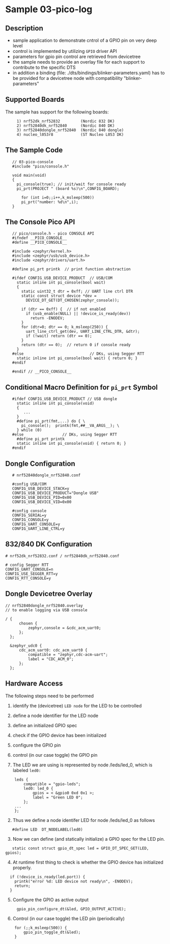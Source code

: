 # Sample 03-pico-log




















## Description

* sample application to demonstrate cntrol of a GPIO pin on very deep level
* control is implemented by utilizing `GPIO` driver API
* parameters for gpio pin control are retrieved from devicetree
* the sample needs to provide an overlay file for each support to contribute
  to the specific DTS
* in addition a binding (file: ./dts/bindings/blinker-parameters.yaml) has to be
  provided for a devicetree node with compatibility "blinker-parameters"


## Supported Boards

The sample has support for the following boards:
```
     1) nrf52dk_nrf52832         (Nordic 832 DK)
     2) nrf52840dk_nrf52840      (Nordic 840 DK)
     3) nrf52840dongle_nrf52840  (Nordic 840 dongle)
     4) nucleo_l053r8            (ST Nucleo L053 DK)
```

## The Sample Code

```
   // 03-pico-console
   #include "pico/console.h"

   void main(void)
   {
     pi_console(true); // init/wait for console ready
     pi_prt(PROJECT " (board %s)\n",CONFIG_BOARD);

	   for (int i=0;;i++,k_msleep(500))
       pi_prt("number: %d\n",i);
   }
```


## The Console Pico API

```
   // pico/console.h - pico CONSOLE API
   #ifndef __PICO_CONSOLE__
   #define __PICO_CONSOLE__

   #include <zephyr/kernel.h>
   #include <zephyr/usb/usb_device.h>
   #include <zephyr/drivers/uart.h>

   #define pi_prt printk  // print function abstraction

   #ifdef CONFIG_USB_DEVICE_PRODUCT  // USB/COM
     static inline int pi_console(bool wait)
     {
       static uint32_t dtr = 0xff; // UART line ctrl DTR
       static const struct device *dev =
         DEVICE_DT_GET(DT_CHOSEN(zephyr_console));

       if (dtr == 0xff) {  // if not enabled
         if (usb_enable(NULL) || !device_is_ready(dev))
           return -ENODEV;
       }
       for (dtr=0; dtr == 0; k_msleep(250)) {
         uart_line_ctrl_get(dev, UART_LINE_CTRL_DTR, &dtr);
         if (!wait) return (dtr == 0);
       }
       return (dtr == 0);  // return 0 if console ready
     }
   #else                             // DKs, using Segger RTT
     static inline int pi_console(bool wait) { return 0; }
   #endif

   #endif // __PICO_CONSOLE__
```

## Conditional Macro Definition for `pi_prt` Symbol

```
   #ifdef CONFIG_USB_DEVICE_PRODUCT // USB dongle
     static inline int pi_console(void)
     {
        ...
     }
     #define pi_prt(fmt,...) do { \
       pi_console();  printk(fmt,##__VA_ARGS__); \
     } while (0)
   #else                 // DKs, using Segger RTT
     #define pi_prt printk
     static inline int pi_console(void) { return 0; }
   #endif
```


## Dongle Configuration

```
   # nrf52840dongle_nrf52840.conf

   #config USB/COM
   CONFIG_USB_DEVICE_STACK=y
   CONFIG_USB_DEVICE_PRODUCT="Dongle USB"
   CONFIG_USB_DEVICE_PID=0x00
   CONFIG_USB_DEVICE_VID=0x00

   #config console
   CONFIG_SERIAL=y
   CONFIG_CONSOLE=y
   CONFIG_UART_CONSOLE=y
   CONFIG_UART_LINE_CTRL=y
```

## 832/840 DK Configuration

```
# nrf52dk_nrf52832.conf / nrf52840dk_nrf52840.conf

# config Segger RTT
CONFIG_UART_CONSOLE=n
CONFIG_USE_SEGGER_RTT=y
CONFIG_RTT_CONSOLE=y
```


## Dongle Devicetree Overlay

```
// nrf52840dongle_nrf52840.overlay
// to enable logging via USB console

/ {
	  chosen {
		  zephyr,console = &cdc_acm_uart0;
	  };
  };

  &zephyr_udc0 {
	  cdc_acm_uart0: cdc_acm_uart0 {
		  compatible = "zephyr,cdc-acm-uart";
		  label = "CDC_ACM_0";
	  };
  };
```

## Hardware Access

The following steps need to be performed
   1) identify the (devicetree) `LED node` for the LED to be controlled
   2) define a node identifier for the LED node
   3) define an initialized GPIO spec
   4) check if the GPIO device has been initialized
   5) configure the GPIO pin
   6) control (in our case toggle) the GPIO pin

1) The LED we are using is represented by node /leds/led_0, which is labeled
   `led0:`

```
	leds {
		compatible = "gpio-leds";
		led0: led_0 {
			gpios = < &gpio0 0xd 0x1 >;
			label = "Green LED 0";
		};
    ...
	};
```

2) Thus we define a node identifer LED for node /leds/led_0 as follows

```
   #define LED  DT_NODELABEL(led0)
```

3) Now we can define (and statically initialize) a GPIO spec for the LED pin.

```
   static const struct gpio_dt_spec led = GPIO_DT_SPEC_GET(LED, gpios);
```

4) At runtime first thing to check is whether the GPIO device has initialized
   properly.

```
  if (!device_is_ready(led.port)) {
    printk("error %d: LED device not ready\n", -ENODEV);
    return;
  }
```

5) Configure the GPIO as active output

```
	 gpio_pin_configure_dt(&led, GPIO_OUTPUT_ACTIVE);
```

6) Control (in our case toggle) the LED pin (periodically)

```
	for (;;k_msleep(500)) {
		gpio_pin_toggle_dt(&led);
	}
```

